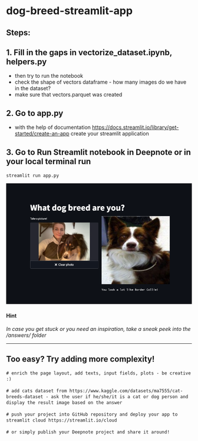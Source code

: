 # dog-breed-streamlit-app

## Steps:

## 1. Fill in the gaps in vectorize_dataset.ipynb, helpers.py

- then try to run the notebook
- check the shape of vectors dataframe - how many images do we have in the dataset?
- make sure that vectors.parquet was created

## 2. Go to app.py

- with the help of documentation https://docs.streamlit.io/library/get-started/create-an-app create your streamlit application

## 3. Go to Run Streamlit notebook in Deepnote or in your local terminal run

```
streamlit run app.py
```

![streamlit](answers/Screenshot.png)

#### **Hint**

_In case you get stuck or you need an inspiration, take a sneak peek into the /answers/ folder_

---

## Too easy? Try adding more complexity!

    # enrich the page layout, add texts, input fields, plots - be creative :)

    # add cats dataset from https://www.kaggle.com/datasets/ma7555/cat-breeds-dataset - ask the user if he/she/it is a cat or dog person and display the result image based on the answer

    # push your project into GitHub repository and deploy your app to streamlit cloud https://streamlit.io/cloud

    # or simply publish your Deepnote project and share it around!
